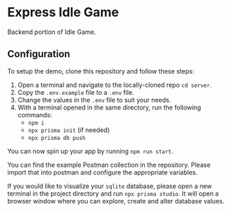 # Express Idle Game

Backend portion of Idle Game.

## Configuration

To setup the demo, clone this repository and follow these steps:

1. Open a terminal and navigate to the locally-cloned repo `cd server`.
2. Copy the `.env.example` file to a `.env` file.
3. Change the values in the `.env` file to suit your needs.
4. With a terminal opened in the same directory, run the following commands:
    - `npm i`
    - `npx prisma init` (if needed)
    - `npx prisma db push`

You can now spin up your app by running `npm run start`.

You can find the example Postman collection in the repository. Please import that into postman and configure the appropriate variables.

If you would like to visualize your `sqlite` database, please open a new terminal in the project directory and run `npx prisma studio`. It will open a browser window where you can explore, create and alter database values.
